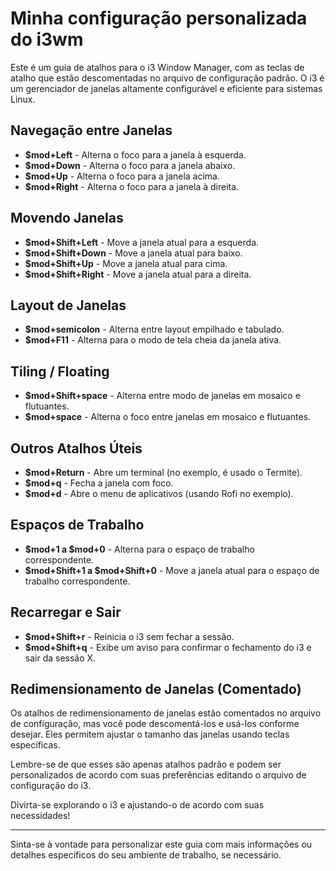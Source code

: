 # Minha configuração personalizada do i3wm

Este é um guia de atalhos para o i3 Window Manager, com as teclas de atalho que estão descomentadas no arquivo de configuração padrão. O i3 é um gerenciador de janelas altamente configurável e eficiente para sistemas Linux.

## Navegação entre Janelas

- **$mod+Left** - Alterna o foco para a janela à esquerda.
- **$mod+Down** - Alterna o foco para a janela abaixo.
- **$mod+Up** - Alterna o foco para a janela acima.
- **$mod+Right** - Alterna o foco para a janela à direita.

## Movendo Janelas

- **$mod+Shift+Left** - Move a janela atual para a esquerda.
- **$mod+Shift+Down** - Move a janela atual para baixo.
- **$mod+Shift+Up** - Move a janela atual para cima.
- **$mod+Shift+Right** - Move a janela atual para a direita.

## Layout de Janelas

- **$mod+semicolon** - Alterna entre layout empilhado e tabulado.
- **$mod+F11** - Alterna para o modo de tela cheia da janela ativa.

## Tiling / Floating

- **$mod+Shift+space** - Alterna entre modo de janelas em mosaico e flutuantes.
- **$mod+space** - Alterna o foco entre janelas em mosaico e flutuantes.

## Outros Atalhos Úteis

- **$mod+Return** - Abre um terminal (no exemplo, é usado o Termite).
- **$mod+q** - Fecha a janela com foco.
- **$mod+d** - Abre o menu de aplicativos (usando Rofi no exemplo).

## Espaços de Trabalho

- **$mod+1 a $mod+0** - Alterna para o espaço de trabalho correspondente.
- **$mod+Shift+1 a $mod+Shift+0** - Move a janela atual para o espaço de trabalho correspondente.

## Recarregar e Sair

- **$mod+Shift+r** - Reinicia o i3 sem fechar a sessão.
- **$mod+Shift+q** - Exibe um aviso para confirmar o fechamento do i3 e sair da sessão X.

## Redimensionamento de Janelas (Comentado)

Os atalhos de redimensionamento de janelas estão comentados no arquivo de configuração, mas você pode descomentá-los e usá-los conforme desejar. Eles permitem ajustar o tamanho das janelas usando teclas específicas.

Lembre-se de que esses são apenas atalhos padrão e podem ser personalizados de acordo com suas preferências editando o arquivo de configuração do i3.

Divirta-se explorando o i3 e ajustando-o de acordo com suas necessidades!

--- 

Sinta-se à vontade para personalizar este guia com mais informações ou detalhes específicos do seu ambiente de trabalho, se necessário.
